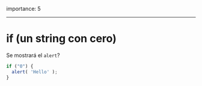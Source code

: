 importance: 5

---

# if (un string con cero)

Se mostrará el `alert`?

```js
if ("0") {
  alert( 'Hello' );
}
```
